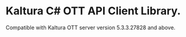 # Kaltura C# OTT API Client Library.
Compatible with Kaltura OTT server version 5.3.3.27828 and above.
